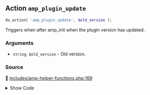 ## Action `amp_plugin_update`

```php
do_action( 'amp_plugin_update', $old_version );
```

Triggers when after amp_init when the plugin version has updated.

### Arguments

* `string $old_version` - Old version.

### Source

:link: [includes/amp-helper-functions.php:169](/includes/amp-helper-functions.php#L169)

<details>
<summary>Show Code</summary>

```php
do_action( 'amp_plugin_update', $old_version );
```

</details>
